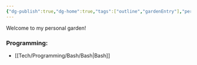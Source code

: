```yaml
---
{"dg-publish":true,"dg-home":true,"tags":["outline","gardenEntry"],"permalink":"/the-nexus/","dgPassFrontmatter":true,"created":"2024-03-05T11:02:30.126-05:00","updated":"2024-03-05T15:38:47.101-05:00"}
---
```


Welcome to my personal garden!
### Programming:

* [[Tech/Programming/Bash/Bash\|Bash]]